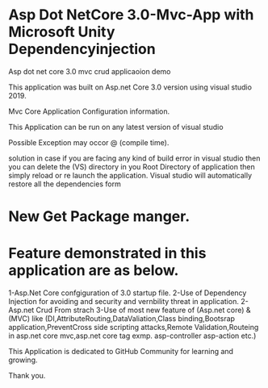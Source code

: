 # Asp Dot NetCore 3.0-Mvc-App with Microsoft Unity Dependencyinjection
 Asp dot net core 3.0 mvc crud  applicaoion demo

This application was built on Asp.net Core 3.0 version using visual studio 2019.

 Mvc Core Application Configuration information.

This Application can be run on any latest version of visual studio 

Possible Exception may occor @ (compile time).

solution 
in case if you are facing any kind of build error in visual studio then you can delete the (VS) directory in you Root Directory of application then simply reload or re launch the application. Visual studio will automatically restore all the dependencies form
# New Get Package manger.

# Feature demonstrated in this application are as below.

1-Asp.Net Core confgiguration of 3.0 startup file.
2-Use of Dependency Injection for avoiding and  security and vernbility threat in application.
2-Asp.net Crud From strach
3-Use of most new feature of (Asp.net core) & (MVC) like (DI,AttributeRouting,DataValiation,Class binding,Bootsrap application,PreventCross side scripting attacks,Remote Validation,Routeing in asp.net core mvc,asp.net core tag exmp. asp-controller asp-action etc.)

This Application is dedicated to GitHub Community for learning and growing. 

Thank you.
